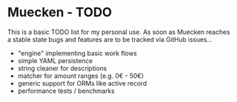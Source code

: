 # Muecken - TODO

This is a basic TODO list for my personal use. As soon as Muecken reaches a
stable state bugs and features are to be tracked via GitHub issues...

- "engine" implementing basic work flows
- simple YAML persistence
- string cleaner for descriptions
- matcher for amount ranges (e.g. 0€ - 50€)
- generic support for ORMs like active record
- performance tests / benchmarks
